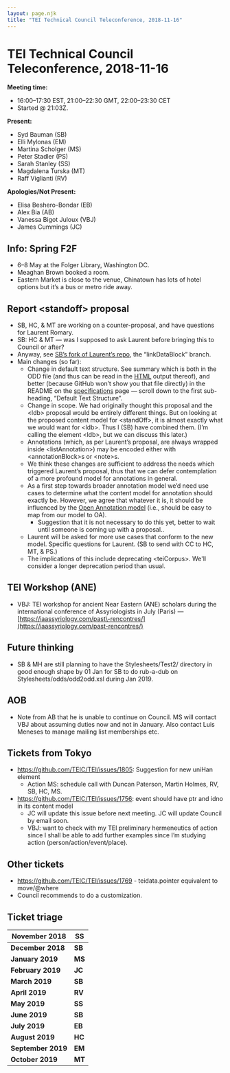 ```yaml
---
layout: page.njk
title: "TEI Technical Council Teleconference, 2018-11-16"
---
```

# TEI Technical Council Teleconference, 2018-11-16
**Meeting time:** 


* 16:00–17:30 EST, 21:00–22:30 GMT, 22:00–23:30 CET
* Started @ 21:03Z.


**Present:**
* Syd Bauman (SB)
* Elli Mylonas (EM)
* Martina Scholger (MS)
* Peter Stadler (PS)
* Sarah Stanley (SS)
* Magdalena Turska (MT)
* Raff Viglianti (RV)


**Apologies/Not Present:**
* Elisa Beshero\-Bondar (EB)
* Alex Bia (AB)
* Vanessa Bigot Juloux (VBJ)
* James Cummings (JC)


Info: Spring F2F
----------------


* 6–8 May at the Folger Library, Washington DC.
* Meaghan Brown booked a room.
* Eastern Market is close to the venue, Chinatown has lots of hotel options but it’s a bus or metro ride away.


Report \<standoff\> proposal
----------------------------


* SB, HC, \& MT are working on a counter\-proposal, and have questions for Laurent Romary.
* SB: HC \& MT — was I supposed to ask Laurent before bringing this to Council or after?
* Anyway, see [SB’s fork of Laurent’s repo](https://github.com/sydb/stdfSpec/tree/linkDataBlock), the “linkDataBlock” branch.
* Main changes (so far):
	+ Change in default text structure. See summary which is both in the ODD file (and thus can be read in the [HTML](https://github.com/sydb/stdfSpec/blob/linkDataBlock/Specification/standoff-proposal.html) output thereof), and better (because GitHub won’t show you that file directly) in the README on the [specifications](https://github.com/sydb/stdfSpec/tree/linkDataBlock/Specification) page — scroll down to the first sub\-heading, “Default Text Structure”.
	+ Change in scope. We had originally thought this proposal and the \<ldb\> proposal would be entirely different things. But on looking at the proposed content model for \<standOff\>, it is almost exactly what we would want for \<ldb\>. Thus I (SB) have combined them. (I’m calling the element \<ldb\>, but we can discuss this later.)
	+ Annotations (which, as per Laurent’s proposal, are always wrapped inside \<listAnnotation\>) may be encoded either with \<annotationBlock\>s or \<note\>s.
	+ We think these changes are sufficient to address the needs which triggered Laurent’s proposal, thus that we can defer contemplation of a more profound model for annotations in general.
	+ As a first step towards broader annotation model we’d need use cases to determine what the content model for annotation should exactly be. However, we agree that whatever it is, it should be influenced by the [Open Annotation model](http://www.openannotation.org/) (i.e., should be easy to map from our model to OA).
		- Suggestion that it is not necessary to do this yet, better to wait until someone is coming up with a proposal..
	+ Laurent will be asked for more use cases that conform to the new model. Specific questions for Laurent. (SB to send with CC to HC, MT, \& PS.)
	+ The implications of this include deprecating \<teiCorpus\>. We'll consider a longer deprecation period than usual.


TEI Workshop (ANE)
------------------


* VBJ: TEI workshop for ancient Near Eastern (ANE) scholars during the international conference of Assyriologists in July (Paris) — [https://iaassyriology.com/past\-rencontres/](https://iaassyriology.com/past-rencontres/)


Future thinking
---------------


* SB \& MH are still planning to have the Stylesheets/Test2/ directory in good enough shape by 01 Jan for SB to do rub\-a\-dub on Stylesheets/odds/odd2odd.xsl during Jan 2019\.


AOB
---


* Note from AB that he is unable to continue on Council. MS will contact VBJ about assuming duties now and not in January. Also contact Luis Meneses to manage mailing list memberships etc.


Tickets from Tokyo
------------------


* <https://github.com/TEIC/TEI/issues/1805>: Suggestion for new uniHan element
	+ Action MS: schedule call with Duncan Paterson, Martin Holmes, RV, SB, HC, MS.
* <https://github.com/TEIC/TEI/issues/1756>: event should have ptr and idno in its content model
	+ JC will update this issue before next meeting. JC will update Council by email soon.
	+ VBJ: want to check with my TEI preliminary hermeneutics of action since I shall be able to add further examples since I’m studying action (person/action/event/place).


Other tickets
-------------


* <https://github.com/TEIC/TEI/issues/1769> \- teidata.pointer equivalent to move/@where
* Council recommends to do a customization.


Ticket triage
-------------




| **November 2018** | **SS** |
| --- | --- |
| **December 2018** | **SB** |
| **January 2019** | **MS** |
| **February 2019** | **JC** |
| **March 2019** | **SB** |
| **April 2019** | **RV** |
| **May 2019** | **SS** |
| **June 2019** | **SB** |
| **July 2019** | **EB** |
| **August 2019** | **HC** |
| **September 2019** | **EM** |
| **October 2019** | **MT** |


 